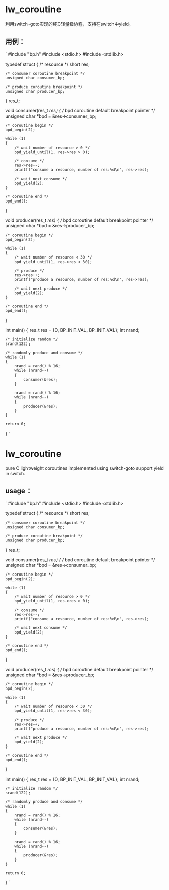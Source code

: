 lw_coroutine
============
利用switch-goto实现的纯C轻量级协程，支持在switch中yield。

用例：
-----

`
#include "bp.h"
#include <stdio.h>
#include <stdlib.h>

typedef struct 
{
    /* resource */
    short res;

    /* consumer coroutine breakpoint */
    unsigned char consumer_bp;

    /* produce coroutine breakpoint */
    unsigned char producer_bp;
} res_t;

void consumer(res_t *res)
{
    /* bpd coroutine default breakpoint pointer */
    unsigned char *bpd = &res->consumer_bp;

    /* coroutine begin */
    bpd_begin(2);

    while (1)
    {
        /* wait number of resource > 0 */
        bpd_yield_until(1, res->res > 0);

        /* consume */
        res->res--;
        printf("consume a resource, number of res:%d\n", res->res);

        /* wait next consume */
        bpd_yield(2);
    }

    /* coroutine end */
    bpd_end();
}

void producer(res_t *res)
{
    /* bpd coroutine default breakpoint pointer */
    unsigned char *bpd = &res->producer_bp;

    /* coroutine begin */
    bpd_begin(2);

    while (1)
    {
        /* wait number of resource < 30 */
        bpd_yield_until(1, res->res < 30);

        /* produce */
        res->res++;
        printf("produce a resource, number of res:%d\n", res->res);

        /* wait next produce */
        bpd_yield(2);
    }

    /* coroutine end */
    bpd_end();
}

int main()
{
    res_t res = {0, BP_INIT_VAL, BP_INIT_VAL};
    int nrand;

    /* initialize random */
    srand(122);

    /* randomly produce and consume */
    while (1)
    {
        nrand = rand() % 16;
        while (nrand--)
        {
            consumer(&res);
        }

        nrand = rand() % 16;
        while (nrand--)
        {
            producer(&res);
        }
    }

    return 0;
}
`

lw_coroutine
============
pure C lightweight coroutines implemented using switch-goto support yield in switch.

usage：
-------

`
#include "bp.h"
#include <stdio.h>
#include <stdlib.h>

typedef struct 
{
    /* resource */
    short res;

    /* consumer coroutine breakpoint */
    unsigned char consumer_bp;

    /* produce coroutine breakpoint */
    unsigned char producer_bp;
} res_t;

void consumer(res_t *res)
{
    /* bpd coroutine default breakpoint pointer */
    unsigned char *bpd = &res->consumer_bp;

    /* coroutine begin */
    bpd_begin(2);

    while (1)
    {
        /* wait number of resource > 0 */
        bpd_yield_until(1, res->res > 0);

        /* consume */
        res->res--;
        printf("consume a resource, number of res:%d\n", res->res);

        /* wait next consume */
        bpd_yield(2);
    }

    /* coroutine end */
    bpd_end();
}

void producer(res_t *res)
{
    /* bpd coroutine default breakpoint pointer */
    unsigned char *bpd = &res->producer_bp;

    /* coroutine begin */
    bpd_begin(2);

    while (1)
    {
        /* wait number of resource < 30 */
        bpd_yield_until(1, res->res < 30);

        /* produce */
        res->res++;
        printf("produce a resource, number of res:%d\n", res->res);

        /* wait next produce */
        bpd_yield(2);
    }

    /* coroutine end */
    bpd_end();
}

int main()
{
    res_t res = {0, BP_INIT_VAL, BP_INIT_VAL};
    int nrand;

    /* initialize random */
    srand(122);

    /* randomly produce and consume */
    while (1)
    {
        nrand = rand() % 16;
        while (nrand--)
        {
            consumer(&res);
        }

        nrand = rand() % 16;
        while (nrand--)
        {
            producer(&res);
        }
    }

    return 0;
}
`
